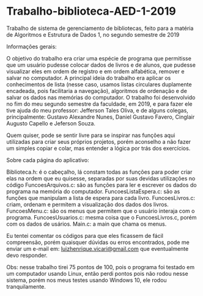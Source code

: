 # Trabalho-biblioteca-AED-1-2019
Trabalho de sistema de gerenciamento de bibliotecas, feito para a matéria de Algoritmos e Estrutura de Dados 1, no segundo semestre de 2019

Informações gerais:

O objetivo do trabalho era criar uma espécie de programa que permitisse que um usuário pudesse colocar dados de livros e de alunos, que pudesse visualizar eles em ordem de registro e em ordem alfabética, remover e salvar no computador. A principal ideia do trabalho era aplicar os conhecimentos de lista (nesse caso, usamos listas circulares duplamente encadeada, pois facilitaria a navegação), algoritmos de ordenação e de salvar os dados nas memórias do computador. O trabalho foi desenvolvido no fim do meu segundo semestre da faculdade, em 2019, e para fazer ele tive ajuda do meu professor: Jefferson Tales Oliva, e de alguns colegas, principalmente: Gustavo Alexandre Nunes, Daniel Gustavo Favero, Cinglair Augusto Capello e Jeferson Souza.

Quem quiser, pode se sentir livre para se inspirar nas funções aqui utilizadas para criar seus próprios projetos, porém aconselho a não fazer um simples copiar e colar, mas entender a lógica por trás dos exercícios.

Sobre cada página do aplicativo:

Biblioteca.h: é o cabeçalho, lá constam todas as funções para poder criar elas na ordem que eu quisesse, separadas por suas devidas utilizações no código
FuncoesArquivos.c: são as funções para ler e escrever os dados do programa na memória do computador.
FuncoesListaEspera.c: são as funções que manipulam a lista de espera para cada livro.
FuncoesLivros.c: criam, ordenam e permitem a visualização dos dados dos livros.
FuncoesMenu.c: são os menus que permitem que o usuário interaja com o programa.
FuncoesUsuarios.c: mesma coisa que o FuncoesLivros.c, porém com os dados de usários.
Main.c: a main que chama os menus.

Eu tentei comentar os códigos para que eles ficassem de fácil compreensão, porém quaisquer dúvidas ou erros encontrados, pode me enviar um e-mail em: luizhenrique.vicari@gmail.com que eventualmente devo responder.

Obs: nesse trabalho tirei 75 pontos de 100, pois o programa foi testado em um computador usando Linux, então perdi pontos pois não rodou nesse sistema, porém nos meus testes usando Windows 10, ele rodou tranquilamente.
